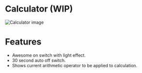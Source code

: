 # Calculator (WIP)
 
![Calculator image](https://cdn-cloudflare.ga/assets/misc/calc.png)

# Features

* Awesome on switch with light effect.
* 30 second auto off switch.
* Shows current arithmetic operator to be applied to calculation.